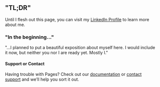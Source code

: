 ## "TL;DR"
Until I flesh out this page, you can visit my [LinkedIn Profile](https://www.linkedin.com/in/kassadams/) to learn more about me.

### "In the beginning..."

"...I planned to put a beautiful exposition about myself here.
I would include it now, but neither you nor I are ready yet. Mostly I."

#### Support or Contact

Having trouble with Pages? Check out our [documentation](https://help.github.com/categories/github-pages-basics/) or [contact support](https://github.com/contact) and we’ll help you sort it out.
